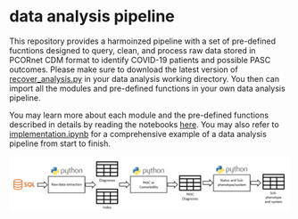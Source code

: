 # data analysis pipeline
This repository provides a harmoinzed pipeline with a set of pre-defined fucntions designed to query, clean, and process raw data stored in PCORnet CDM format to identify COVID-19 patients and possible PASC outcomes. Please make sure to download the latest version of [recover_analysis.py](https://github.com/recoverEHRinformatics/data-analysis-pipeline/blob/main/recover_anlaysis.py) in your data analysis working directory. You then can import all the modules and pre-defined functions in your own data analysis pipeline.

You may learn more about each module and the pre-defined functions described in details by reading the notebooks [here](https://github.com/recoverEHRinformatics/data-analysis-pipeline/blob/main/notebooks/). You may also refer to [implementation.ipynb](https://github.com/recoverEHRinformatics/data-analysis-pipeline/blob/main/notebooks/implementation.ipynb) for a comprehensive example of a data analysis pipeline from start to finish.

![data analysis pipeline overview](https://github.com/recoverEHRinformatics/data-analysis-pipeline/blob/main/misc/data_analysis_pipeline.png?raw=true)
